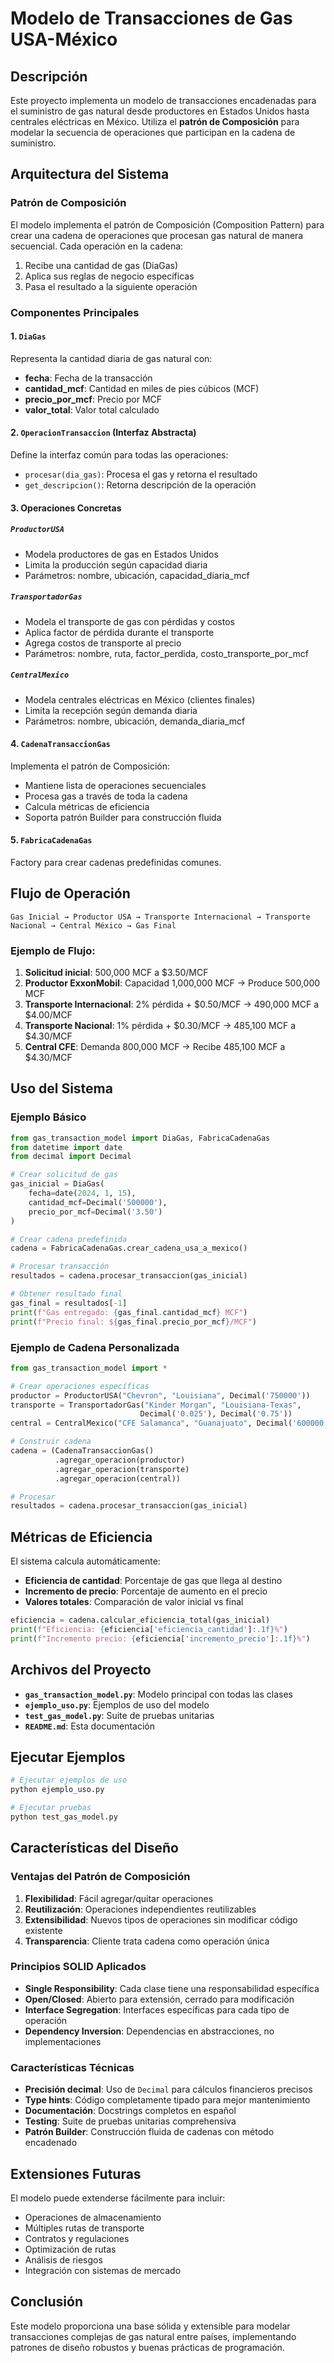 # Modelo de Transacciones de Gas USA-México

## Descripción

Este proyecto implementa un modelo de transacciones encadenadas para el suministro de gas natural desde productores en Estados Unidos hasta centrales eléctricas en México. Utiliza el **patrón de Composición** para modelar la secuencia de operaciones que participan en la cadena de suministro.

## Arquitectura del Sistema

### Patrón de Composición

El modelo implementa el patrón de Composición (Composition Pattern) para crear una cadena de operaciones que procesan gas natural de manera secuencial. Cada operación en la cadena:

1. Recibe una cantidad de gas (DiaGas)
2. Aplica sus reglas de negocio específicas
3. Pasa el resultado a la siguiente operación

### Componentes Principales

#### 1. `DiaGas`
Representa la cantidad diaria de gas natural con:
- **fecha**: Fecha de la transacción
- **cantidad_mcf**: Cantidad en miles de pies cúbicos (MCF)
- **precio_por_mcf**: Precio por MCF
- **valor_total**: Valor total calculado

#### 2. `OperacionTransaccion` (Interfaz Abstracta)
Define la interfaz común para todas las operaciones:
- `procesar(dia_gas)`: Procesa el gas y retorna el resultado
- `get_descripcion()`: Retorna descripción de la operación

#### 3. Operaciones Concretas

##### `ProductorUSA`
- Modela productores de gas en Estados Unidos
- Limita la producción según capacidad diaria
- Parámetros: nombre, ubicación, capacidad_diaria_mcf

##### `TransportadorGas`
- Modela el transporte de gas con pérdidas y costos
- Aplica factor de pérdida durante el transporte
- Agrega costos de transporte al precio
- Parámetros: nombre, ruta, factor_perdida, costo_transporte_por_mcf

##### `CentralMexico`
- Modela centrales eléctricas en México (clientes finales)
- Limita la recepción según demanda diaria
- Parámetros: nombre, ubicación, demanda_diaria_mcf

#### 4. `CadenaTransaccionGas`
Implementa el patrón de Composición:
- Mantiene lista de operaciones secuenciales
- Procesa gas a través de toda la cadena
- Calcula métricas de eficiencia
- Soporta patrón Builder para construcción fluida

#### 5. `FabricaCadenaGas`
Factory para crear cadenas predefinidas comunes.

## Flujo de Operación

```
Gas Inicial → Productor USA → Transporte Internacional → Transporte Nacional → Central México → Gas Final
```

### Ejemplo de Flujo:

1. **Solicitud inicial**: 500,000 MCF a $3.50/MCF
2. **Productor ExxonMobil**: Capacidad 1,000,000 MCF → Produce 500,000 MCF
3. **Transporte Internacional**: 2% pérdida + $0.50/MCF → 490,000 MCF a $4.00/MCF
4. **Transporte Nacional**: 1% pérdida + $0.30/MCF → 485,100 MCF a $4.30/MCF
5. **Central CFE**: Demanda 800,000 MCF → Recibe 485,100 MCF a $4.30/MCF

## Uso del Sistema

### Ejemplo Básico

```python
from gas_transaction_model import DiaGas, FabricaCadenaGas
from datetime import date
from decimal import Decimal

# Crear solicitud de gas
gas_inicial = DiaGas(
    fecha=date(2024, 1, 15),
    cantidad_mcf=Decimal('500000'),
    precio_por_mcf=Decimal('3.50')
)

# Crear cadena predefinida
cadena = FabricaCadenaGas.crear_cadena_usa_a_mexico()

# Procesar transacción
resultados = cadena.procesar_transaccion(gas_inicial)

# Obtener resultado final
gas_final = resultados[-1]
print(f"Gas entregado: {gas_final.cantidad_mcf} MCF")
print(f"Precio final: ${gas_final.precio_por_mcf}/MCF")
```

### Ejemplo de Cadena Personalizada

```python
from gas_transaction_model import *

# Crear operaciones específicas
productor = ProductorUSA("Chevron", "Louisiana", Decimal('750000'))
transporte = TransportadorGas("Kinder Morgan", "Louisiana-Texas", 
                             Decimal('0.025'), Decimal('0.75'))
central = CentralMexico("CFE Salamanca", "Guanajuato", Decimal('600000'))

# Construir cadena
cadena = (CadenaTransaccionGas()
          .agregar_operacion(productor)
          .agregar_operacion(transporte)
          .agregar_operacion(central))

# Procesar
resultados = cadena.procesar_transaccion(gas_inicial)
```

## Métricas de Eficiencia

El sistema calcula automáticamente:

- **Eficiencia de cantidad**: Porcentaje de gas que llega al destino
- **Incremento de precio**: Porcentaje de aumento en el precio
- **Valores totales**: Comparación de valor inicial vs final

```python
eficiencia = cadena.calcular_eficiencia_total(gas_inicial)
print(f"Eficiencia: {eficiencia['eficiencia_cantidad']:.1f}%")
print(f"Incremento precio: {eficiencia['incremento_precio']:.1f}%")
```

## Archivos del Proyecto

- **`gas_transaction_model.py`**: Modelo principal con todas las clases
- **`ejemplo_uso.py`**: Ejemplos de uso del modelo
- **`test_gas_model.py`**: Suite de pruebas unitarias
- **`README.md`**: Esta documentación

## Ejecutar Ejemplos

```bash
# Ejecutar ejemplos de uso
python ejemplo_uso.py

# Ejecutar pruebas
python test_gas_model.py
```

## Características del Diseño

### Ventajas del Patrón de Composición

1. **Flexibilidad**: Fácil agregar/quitar operaciones
2. **Reutilización**: Operaciones independientes reutilizables
3. **Extensibilidad**: Nuevos tipos de operaciones sin modificar código existente
4. **Transparencia**: Cliente trata cadena como operación única

### Principios SOLID Aplicados

- **Single Responsibility**: Cada clase tiene una responsabilidad específica
- **Open/Closed**: Abierto para extensión, cerrado para modificación
- **Interface Segregation**: Interfaces específicas para cada tipo de operación
- **Dependency Inversion**: Dependencias en abstracciones, no implementaciones

### Características Técnicas

- **Precisión decimal**: Uso de `Decimal` para cálculos financieros precisos
- **Type hints**: Código completamente tipado para mejor mantenimiento
- **Documentación**: Docstrings completos en español
- **Testing**: Suite de pruebas unitarias comprehensiva
- **Patrón Builder**: Construcción fluida de cadenas con método encadenado

## Extensiones Futuras

El modelo puede extenderse fácilmente para incluir:

- Operaciones de almacenamiento
- Múltiples rutas de transporte
- Contratos y regulaciones
- Optimización de rutas
- Análisis de riesgos
- Integración con sistemas de mercado

## Conclusión

Este modelo proporciona una base sólida y extensible para modelar transacciones complejas de gas natural entre países, implementando patrones de diseño robustos y buenas prácticas de programación.